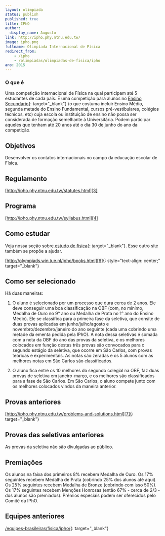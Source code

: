 ```yaml
---
layout: olimpiada
status: publish
published: true
title: IPhO
author:
  display_name: Augusto
link: http://ipho.phy.ntnu.edu.tw/
image: ipho.png
fullname: Olimpíada Internacional de Física
redirect_from: 
    - /ipho
    - /olimpiadas/olimpiadas-de-fisica/ipho
ano: 2015
---
```


  
 

### **O que é**



Uma competição internacional de Física na qual participam até 5 estudantes de cada país. É uma competição para alunos no [Ensino Secundário][2]{: target="_blank"} (o que costuma incluir Ensino Médio, segunda metade do
Ensino Fundamental, cursos pré-vestibulares, colégios técnicos, etc) cuja escola ou instituição de ensino não possa ser considerada de formação semelhante à Universitária. Podem participar aqueles que tenham até 20 anos
até o dia 30 de junho do ano da competição.



## Objetivos



Desenvolver os contatos internacionais no campo da educação escolar de Física.



## Regulamento



[http://ipho.phy.ntnu.edu.tw/statutes.html][3]



## Programa



[http://ipho.phy.ntnu.edu.tw/syllabus.html][4]



## Como estudar



Veja nossa seção sobre[ estudo de física][5]{: target="_blank"}. Esse outro site também se propõe a ajudar.



[http://olympiads.win.tue.nl/ipho/books.html][6]{: style="text-align: center;" target="_blank"}



## Como ser selecionado



Há duas maneiras:



1) O aluno é selecionado por um processo que dura cerca de 2 anos. Ele deve conseguir uma boa classificação na OBF (com, no mínimo, Medalha de Ouro no 9° ano ou Medalha de Prata no 1° ano do Ensino Médio). Ele se
classifica para a primeira fase da seletiva, que consite de duas provas aplicadas em junho/julho/agosto e novembro/dezembro/janeiro do ano seguinte (cada uma cobrindo uma metade da ementa pedida pela IPhO). A nota dessa
seletivas é somada com a nota da OBF do ano das provas da seletiva, e os melhores colocados em função destas três provas são convocados para o segundo estágio da seletiva, que ocorre em São Carlos, com provas teóricas e
experimentais. As notas são zeradas e os 5 alunos com as melhores notas em São Carlos são classificados.



2) O aluno fica entre os 10 melhores do segundo colegial na OBF, faz duas provas de seletiva em janeiro-março, e os melhores são classificados para a fase de São Carlos. Em São Carlos, o aluno compete junto com os
melhores colocados vindos da maneira anterior.



## Provas anteriores



[http://ipho.phy.ntnu.edu.tw/problems-and-solutions.html][7]{: target="_blank"}



## Provas das seletivas anteriores



As provas da seletiva não são divulgadas ao público.



## Premiações



Os alunos na faixa dos primeiros 8% recebem Medalha de Ouro. Os 17% seguintes recebem Medalha de Prata (cobrindo 25% dos alunos até aqui). Os 25% seguintes recebem Medalha de Bronze (cobrindo com isso 50%). Os 17%
seguintes recebem Menções Honrosas (então 67% - cerca de 2/3 - dos alunos são premiados). Prêmios especiais podem ser oferecidos pelo Comitê da IPhO.



## Equipes anteriores



[/equipes-brasileiras/fisica/ipho/][8]{: target="_blank"}





[1]: http://ipho.phy.ntnu.edu.tw/
[2]: http://pt.wikipedia.org/wiki/Ensino_secund%C3%A1rio "Link explicativo da Wikipédia"
[3]: http://ipho.phy.ntnu.edu.tw/statutes.html
[4]: http://ipho.phy.ntnu.edu.tw/syllabus.html
[5]: /estudo/fisica/
[6]: http://olympiads.win.tue.nl/ipho/books.html
[7]: http://ipho.phy.ntnu.edu.tw/problems-and-solutions.html
[8]: /equipes-brasileiras/fisica/ipho/

